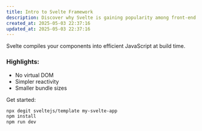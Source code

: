 ```yaml
---
title: Intro to Svelte Framework
description: Discover why Svelte is gaining popularity among front-end developers.
created_at: 2025-05-03 22:37:16
updated_at: 2025-05-03 22:37:16
---
```


Svelte compiles your components into efficient JavaScript at build time.

### Highlights:
- No virtual DOM
- Simpler reactivity
- Smaller bundle sizes

Get started:

```bash
npx degit sveltejs/template my-svelte-app
npm install
npm run dev
```
